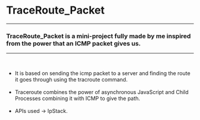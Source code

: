 <h1>TraceRoute_Packet</h1>
<hr>
<h3><spanstyle ="font-style : italic">TraceRoute_Packet is a mini-project fully made by me inspired from the power that an ICMP packet gives us.<span></h3>
 <hr style = "color : black">
<br>
<ul>
<li>It is based on sending the icmp packet to a server and finding the route it goes through using the tracroute command.</li>
<br>
<li>Traceroute combines the power of asynchronous JavaScript and Child Processes combining it with ICMP to give the path.</li>
<br>
<li> APIs used  -> IpStack.</li>
<ul>
